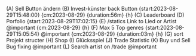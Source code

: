 (A) Sell Button ändern
(B) Invest-künster back Button {start:2023-08-29T15:48:00} {cm:2023-08-29} {duration:56m} {h}
(C) Leaderboard
(D) Porfolio {start:2023-08-29T17:02:15}
(E) /statics Link to Lied or Artist @important {cm:2023-08-29} {h}
(F) Max 5 Top genres {start:2023-08-29T15:05:54} @important {cm:2023-08-29} {duration:03m} {h}
(G) sort Projekt structer
(H) Shop
(I) Glücksspiel
(J) Trade Statistic
(K) Buy und Sell Bug fixing @important
(L) Search artist on /trade @important